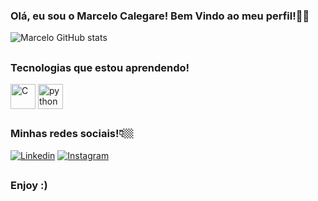 ### Olá, eu sou o Marcelo Calegare! Bem Vindo ao meu perfil!👋🏼

![Marcelo GitHub stats](https://github-readme-stats.vercel.app/api?username=marcelocalegare&show_icons=true&theme=omni)

##

### Tecnologias que estou aprendendo!
<div style="display: inline_block">
    <img align="center" alt="C" heigth="30" width="40" src="https://cdn.jsdelivr.net/gh/devicons/devicon@latest/icons/c/c-original.svg">  
    <img align="center" alt="python" heigth="30" width="40" src="https://cdn.jsdelivr.net/gh/devicons/devicon@latest/icons/python/python-original.svg">
</div>

##

### Minhas redes sociais!👇🏼
[![Linkedin](https://img.shields.io/badge/LinkedIn-0077B5?style=for-the-badge&logo=linkedin&logoColor=white)](https://www.linkedin.com/in/marcelo-calegare)
[![Instagram](https://img.shields.io/badge/Instagram-E4405F?style=for-the-badge&logo=instagram&logoColor=white)](https://www.instagram.com/marcelocalegare/)

##

### Enjoy :)
